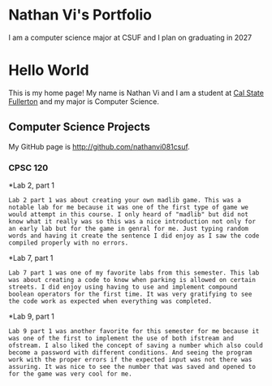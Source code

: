 # Nathan Vi's Portfolio

I am a computer science major at CSUF and I plan on graduating in 2027

# Hello World

This is my home page! My name is Nathan Vi and I am a student at [Cal State Fullerton](http://www.fullerton.edu/) and my major is Computer Science.

## Computer Science Projects

My GitHub page is http://github.com/nathanvi081csuf.

### CPSC 120

*Lab 2, part 1

    Lab 2 part 1 was about creating your own madlib game. This was a notable lab for me because it was one of the first type of game we would attempt in this course. I only heard of "madlib" but did not know what it really was so this was a nice introduction not only for an early lab but for the game in genral for me. Just typing random words and having it create the sentence I did enjoy as I saw the code compiled properly with no errors.

*Lab 7, part 1

    Lab 7 part 1 was one of my favorite labs from this semester. This lab was about creating a code to know when parking is allowed on certain streets. I did enjoy using having to use and implement compound boolean operators for the first time. It was very gratifying to see the code work as expected when everything was completed.

*Lab 9, part 1

    Lab 9 part 1 was another favorite for this semester for me because it was one of the first to implement the use of both ifstream and ofstream. I also liked the concept of saving a number which also could become a password with different conditions. And seeing the program work with the proper errors if the expected input was not there was assuring. It was nice to see the number that was saved and opened to for the game was very cool for me.